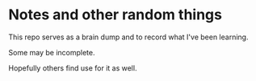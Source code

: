 # Notes and other random things

This repo serves as a brain dump and to record what I've been learning.

Some may be incomplete.

Hopefully others find use for it as well. 
